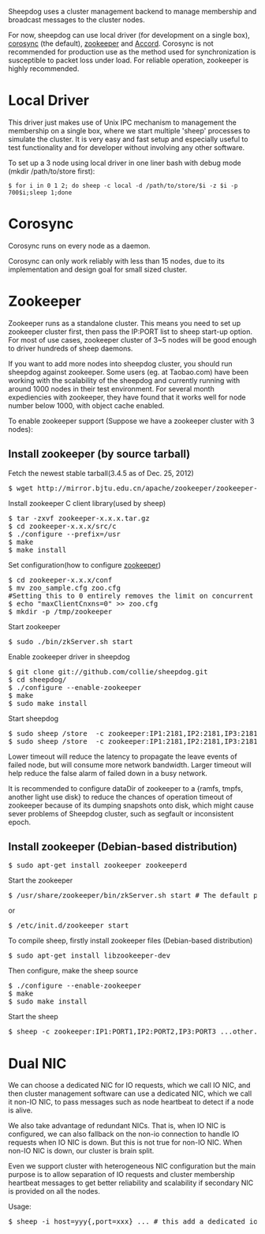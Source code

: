 Sheepdog uses a cluster management backend to manage
membership and broadcast messages to the cluster nodes.

For now, sheepdog can use local driver (for development on a single box), [corosync](http://corosync.org/doku.php) (the default), [zookeeper](http://zookeeper.apache.org/) and
[Accord](http://www.osrg.net/accord/).  Corosync is not recommended for production use as the method used for synchronization is susceptible to packet loss under load.  For reliable operation, zookeeper is highly recommended.

# Local Driver
This driver just makes use of Unix IPC mechanism to management the membership on a single box, where we start multiple 'sheep' processes to simulate the cluster. It is very easy and fast setup and especially useful to test functionality and for developer without involving any other software.

To set up a 3 node using local driver in one liner bash with debug mode (mkdir /path/to/store first):

    $ for i in 0 1 2; do sheep -c local -d /path/to/store/$i -z $i -p 700$i;sleep 1;done

# Corosync

Corosync runs on every node as a daemon.

Corosync can only work reliably with less than 15 nodes,
due to its implementation and design goal for small sized cluster.

# Zookeeper

Zookeeper runs as a standalone cluster. This means you need to set up zookeeper cluster
first, then pass the IP:PORT list to sheep start-up option. For most of use cases, zookeeper
cluster of 3~5 nodes will be good enough to driver hundreds of sheep daemons. 

If you want to add more nodes into sheepdog cluster, you should run
sheepdog against zookeeper. Some users (eg. at Taobao.com) have been working with
the scalability of the sheepdog and currently running with around 1000
nodes in their test environment. For several month expediencies with
zookeeper, they have found that it works well for node number below 1000,
with object cache enabled.

To enable zookeeper support (Suppose we have a zookeeper cluster with 3 nodes):

## Install zookeeper (by source tarball)
Fetch the newest stable tarball(3.4.5 as of  Dec. 25, 2012)
<pre>
$ wget http://mirror.bjtu.edu.cn/apache/zookeeper/zookeeper-3.4.5/zookeeper-3.4.5.tar.gz
</pre>

Install zookeeper C client library(used by sheep)
<pre>
$ tar -zxvf zookeeper-x.x.x.tar.gz
$ cd zookeeper-x.x.x/src/c
$ ./configure --prefix=/usr
$ make
$ make install
</pre>

Set configuration(how to configure [zookeeper](http://zookeeper.apache.org/doc/r3.4.5/zookeeperAdmin.html#sc_configuration))
<pre>
$ cd zookeeper-x.x.x/conf
$ mv zoo_sample.cfg zoo.cfg
#Setting this to 0 entirely removes the limit on concurrent connections.
$ echo "maxClientCnxns=0" >> zoo.cfg
$ mkdir -p /tmp/zookeeper
</pre> 

Start zookeeper
<pre>
$ sudo ./bin/zkServer.sh start 
</pre>

Enable zookeeper driver in sheepdog
<pre>
$ git clone git://github.com/collie/sheepdog.git
$ cd sheepdog/
$ ./configure --enable-zookeeper
$ make
$ sudo make install
</pre>

Start sheepdog
<pre>
$ sudo sheep /store  -c zookeeper:IP1:2181,IP2:2181,IP3:2181 # use default 30s heartbeat or
$ sudo sheep /store  -c zookeeper:IP1:2181,IP2:2181,IP3:2181,timeout=10s # use 10s heartbeat for small sized cluster like 30 nodes.
</pre>

Lower timeout will reduce the latency to propagate the leave events of failed node, but will consume more network bandwidth. Larger timeout will help reduce the false alarm of failed down in a busy network.

It is recommended to configure dataDir of zookeeper to a  {ramfs, tmpfs, another light use disk} to reduce the chances of operation timeout of zookeeper because of its dumping snapshots onto disk, which might cause sever problems of Sheepdog cluster, such as segfault or inconsistent epoch.

## Install zookeeper (Debian-based distribution)
<pre>
$ sudo apt-get install zookeeper zookeeperd
</pre>
Start the zookeeper
<pre>
$ /usr/share/zookeeper/bin/zkServer.sh start # The default port is 2181
</pre>
or
<pre>
$ /etc/init.d/zookeeper start
</pre>
To compile sheep, firstly install zookeeper files (Debian-based distribution)
<pre>
$ sudo apt-get install libzookeeper-dev
</pre>
Then configure, make the sheep source
<pre>
$ ./configure --enable-zookeeper
$ make
$ sudo make install
</pre>

Start the sheep
<pre>
$ sheep -c zookeeper:IP1:PORT1,IP2:PORT2,IP3:PORT3 ...other...option...
</pre>

# Dual NIC

We can choose a dedicated NIC for IO requests, which we call IO NIC, and then cluster management software can use a dedicated NIC, which we call it non-IO NIC,  to pass messages such as node heartbeat to detect if a node is alive.

We also take advantage of redundant NICs. That is, when IO NIC is configured,  we can also fallback on the non-io connection to handle IO requests when IO NIC is down. But this is not true for non-IO NIC. When non-IO NIC is down, our cluster is brain split.

Even we support cluster with heterogeneous NIC configuration but the main purpose is to
allow separation of IO requests and cluster membership heartbeat messages to get
better reliability and scalability if secondary NIC is provided on all the nodes.

Usage:
<pre>
$ sheep -i host=yyy{,port=xxx} ... # this add a dedicated io nic
</pre>